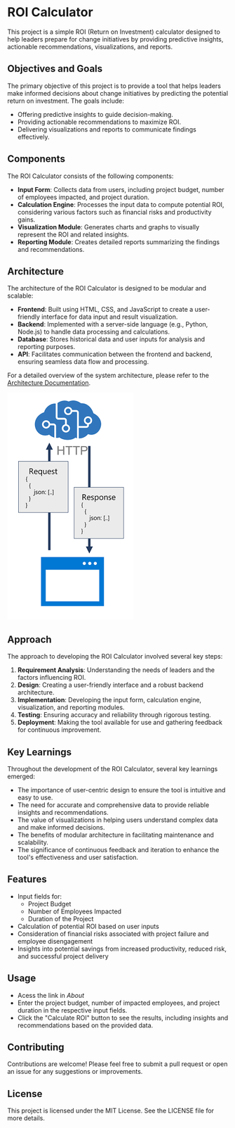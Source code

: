 # ROI Calculator

This project is a simple ROI (Return on Investment) calculator designed to help leaders prepare for change initiatives by providing predictive insights, actionable recommendations, visualizations, and reports.

## Objectives and Goals

The primary objective of this project is to provide a tool that helps leaders make informed decisions about change initiatives by predicting the potential return on investment. The goals include:
- Offering predictive insights to guide decision-making.
- Providing actionable recommendations to maximize ROI.
- Delivering visualizations and reports to communicate findings effectively.

## Components

The ROI Calculator consists of the following components:
- **Input Form**: Collects data from users, including project budget, number of employees impacted, and project duration.
- **Calculation Engine**: Processes the input data to compute potential ROI, considering various factors such as financial risks and productivity gains.
- **Visualization Module**: Generates charts and graphs to visually represent the ROI and related insights.
- **Reporting Module**: Creates detailed reports summarizing the findings and recommendations.

## Architecture

The architecture of the ROI Calculator is designed to be modular and scalable:
- **Frontend**: Built using HTML, CSS, and JavaScript to create a user-friendly interface for data input and result visualization.
- **Backend**: Implemented with a server-side language (e.g., Python, Node.js) to handle data processing and calculations.
- **Database**: Stores historical data and user inputs for analysis and reporting purposes.
- **API**: Facilitates communication between the frontend and backend, ensuring seamless data flow and processing.

For a detailed overview of the system architecture, please refer to the [Architecture Documentation](./Arch.md).

![alt text](./img/restapi.png)

## Approach

The approach to developing the ROI Calculator involved several key steps:
1. **Requirement Analysis**: Understanding the needs of leaders and the factors influencing ROI.
2. **Design**: Creating a user-friendly interface and a robust backend architecture.
3. **Implementation**: Developing the input form, calculation engine, visualization, and reporting modules.
4. **Testing**: Ensuring accuracy and reliability through rigorous testing.
5. **Deployment**: Making the tool available for use and gathering feedback for continuous improvement.

## Key Learnings

Throughout the development of the ROI Calculator, several key learnings emerged:
- The importance of user-centric design to ensure the tool is intuitive and easy to use.
- The need for accurate and comprehensive data to provide reliable insights and recommendations.
- The value of visualizations in helping users understand complex data and make informed decisions.
- The benefits of modular architecture in facilitating maintenance and scalability.
- The significance of continuous feedback and iteration to enhance the tool's effectiveness and user satisfaction.

## Features

- Input fields for:
  - Project Budget
  - Number of Employees Impacted
  - Duration of the Project
- Calculation of potential ROI based on user inputs
- Consideration of financial risks associated with project failure and employee disengagement
- Insights into potential savings from increased productivity, reduced risk, and successful project delivery

## Usage
- Acess the link in _About_
- Enter the project budget, number of impacted employees, and project duration in the respective input fields.
- Click the "Calculate ROI" button to see the results, including insights and recommendations based on the provided data.

## Contributing

Contributions are welcome! Please feel free to submit a pull request or open an issue for any suggestions or improvements.

## License

This project is licensed under the MIT License. See the LICENSE file for more details.
